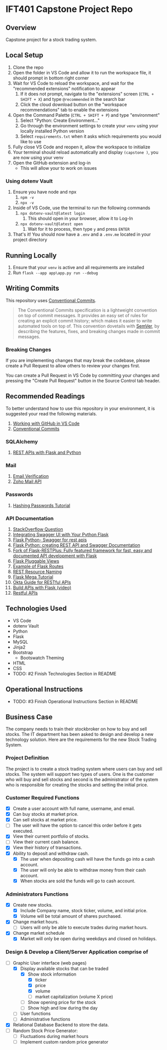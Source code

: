 # IFT401 Capstone Project Repo

## Overview

Capstone project for a stock trading system.

## Local Setup

1. Clone the repo
2. Open the folder in VS Code and allow it to run the workspace file, it should prompt in bottom right corner
3. Wait for VS Code to reload the workspace, and wait for the "recommended extensions" notification to appear
    1. If it does not prompt, navigate to the "extensions" screen (`CTRL + SHIFT + X`) and type `@recommended` in the search bar
    2. Click the cloud download button on the "workspace recommendations" tab to enable the extensions
4. Open the Command Palette (`CTRL + SHIFT + P`) and type "environment"
    1. Select "Python: Create Environment..."
    2. Go through the environment settings to create your `venv` using your locally installed Python version
    3. Select `requirements.txt` when it asks which requirements you would like to use
5. Fully close VS Code and reopen it, allow the workspace to initialize
6. Your terminal should reload automatically and display `(capstone )`, you are now using your venv
7. Open the GitHub extension and log-in
    - This will allow your to work on issues

### Using dotenv Vault

1. Ensure you have node and npx
    1. `npm -v`
    2. `npx -v`
2. Inside of VS Code, use the terminal to run the following commands
    1. `npx dotenv-vault@latest login`
        1. This should open in your browser, allow it to Log-In
    2. `npx dotenv-vault@latest open`
        1. Wait for it to process, then type `y` and press `ENTER`
3. That's it! You should now have a `.env` and a `.env.me` located in your project directory

## Running Locally

1. Ensure that your `venv` is active and all requirements are installed
2. Run `flask --app app\app.py run --debug`

## Writing Commits

This repository uses [Conventional Commits](https://www.conventionalcommits.org/en/v1.0.0/#summary).

> The Conventional Commits specification is a lightweight convention on top of commit messages. It provides an easy set of rules for creating an explicit commit history; which makes it easier to write automated tools on top of. This convention dovetails with [SemVer](http://semver.org/), by describing the features, fixes, and breaking changes made in commit messages.

### Breaking Changes

If you are implementing changes that may break the codebase, please create a Pull Request to allow others to review your changes first.

You can create a Pull Request in VS Code by committing your changes and pressing the "Create Pull Request" button in the Source Control tab header.

## Recommended Readings

To better understand how to use this repository in your environment, it is suggested your read the following materials.

1. [Working with GitHub in VS Code](https://code.visualstudio.com/docs/sourcecontrol/github)
2. [Conventional Commits](https://www.conventionalcommits.org/en/v1.0.0/#summary)

### SQLAlchemy

1. [REST APIs with Flask and Python](https://rest-apis-flask.teclado.com/)

### Mail

1. [Email Verification](https://stackoverflow.com/questions/63581599/email-verification-with-flask-mail)
2. [Zoho Mail API](https://blog.xa0.de/post/Zoho-Mail-API-example-in-Python-Flask/)

### Passwords

1. [Hashing Passwords Tutorial](https://dev.to/goke/securing-your-flask-application-hashing-passwords-tutorial-2f0p)

### API Documentation

1. [StackOverflow Question](https://stackoverflow.com/questions/75840827/how-to-properly-generate-a-documentation-with-swagger-for-flask)
2. [Integrating Swagger UI with Your Python Flask](https://freedium.cfd/https://peyrone.medium.com/integrating-swagger-ui-with-your-python-flask-487698a11ea)
3. [Flask Python- Swagger for rest apis](https://freedium.cfd/https://diptochakrabarty.medium.com/flask-python-swagger-for-rest-apis-6efdf0100bd7)
4. [Flask Python: creating REST API and Swagger Documentation](https://www.imaginarycloud.com/blog/flask-python)
5. [Fork of Flask-RESTPlus: Fully featured framework for fast, easy and documented API development with Flask](https://github.com/python-restx/flask-restx)
6. [Flask Pluggable Views](https://flask.palletsprojects.com/en/2.0.x/views/)
7. [Example of Flask Routes](https://hackersandslackers.com/flask-routes/)
8. [REST Resource Naming](https://restfulapi.net/resource-naming/)
9. [Flask Mega Tutorial](https://blog.miguelgrinberg.com/post/the-flask-mega-tutorial-part-i-hello-world)
10. [Okta Guide for RESTful APIs](https://auth0.com/blog/developing-restful-apis-with-python-and-flask/)
11. [Build APIs with Flask (video)](https://www.youtube.com/watch?v=mt-0F_5KvQw)
12. [Restful APIs](https://www.moesif.com/blog/technical/api-development/Building-RESTful-API-with-Flask/)

## Technologies Used

- VS Code
- dotenv Vault
- Python
- Flask
- MySQL
- Jinja2
- Bootstrap
  - Bootswatch Theming
- HTML
- CSS
- TODO: #2 Finish Technologies Section in README

## Operational Instructions

- TODO: #3 Finish Operational Instructions Section in README

## Business Case

The company needs to train their stockbroker on how to buy and sell stocks.  The IT department has been asked to design and develop a new technology solution.   Here are the requirements for the new  Stock Trading System.  

### Project Definition

The project  is to create a stock trading system  where users can buy and sell stocks. The system will support two types of users. One is the customer who will buy and sell stocks and second is the administrator of the system who is responsible for creating the stocks and setting the initial price.

### Customer Required Functions

- [x] Create a user account with full name, username, and email.
- [x] Can buy stocks at market price.
- [x] Can sell stocks at market price.
- [ ] The user will have the option to cancel this order before it gets executed.
- [x] View their current portfolio of stocks.
- [ ] View their current cash balance.
- [x] View their history of transactions.
- [x] Ability to deposit and withdraw cash.
  - [x] The user when depositing cash will have the funds go into a cash account.
  - [x] The user will only be able to withdraw money from their cash account.
  - [x] When stocks are sold the funds will go to cash account.

### Administrators Functions

- [x] Create new stocks.
  - [x] Include Company name, stock ticker, volume, and initial price.
  - [x] Volume will be total amount of shares purchased.
- [x] Change market hours.
  - [ ] Users will only be able to execute trades during market hours.
- [x] Change market schedule
  - [x] Market will only be open during weekdays and closed on holidays.

### Design & Develop a Client/Server Application comprise of

- [ ] Graphic User interface (web pages)
  - [x] Display available stocks that can be traded
    - [x] Show stock information
      - [x] ticker
      - [x] price
      - [x] volume
      - [ ] market capitalization (volume X price)
    - [ ] Show opening price for the stock
    - [ ] Show high and low during the day
  - [ ] User functions
  - [ ] Administrative functions
- [x] Relational Database Backend to store the data.
- [ ] Random Stock Price Generator:
  - [ ] Fluctuations during market hours
  - [ ] Implement custom random price generator

